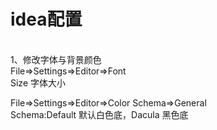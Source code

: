 <H1>idea配置</H1><br>
1、修改字体与背景颜色 <br>
File=>Settings=>Editor=>Font<br>
Size 字体大小<br>

File=>Settings=>Editor=>Color Schema=>General<br>
Schema:Default 默认白色底，Dacula 黑色底<br>




